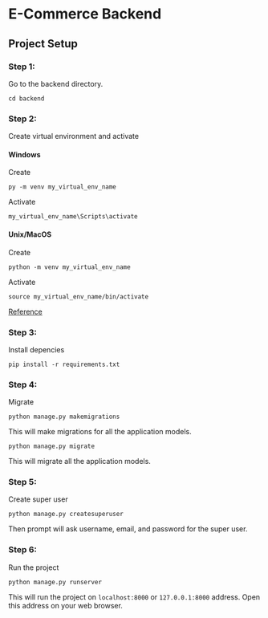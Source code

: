 # E-Commerce Backend

## Project Setup
### Step 1:
Go to the backend directory.
```
cd backend
```

### Step 2:
Create virtual environment and activate
#### Windows
Create
```
py -m venv my_virtual_env_name
```
Activate
```
my_virtual_env_name\Scripts\activate
```

#### Unix/MacOS
Create
```
python -m venv my_virtual_env_name
```
Activate
```
source my_virtual_env_name/bin/activate
```

[Reference](https://github.com/rkshaon/software-engineering-preparation/tree/master/languages/Python/000_environment)

### Step 3:
Install depencies
```
pip install -r requirements.txt
```

### Step 4:
Migrate
```
python manage.py makemigrations
```
This will make migrations for all the application models.

```
python manage.py migrate
```
This will migrate all the application models.


### Step 5:
Create super user
```
python manage.py createsuperuser
```
Then prompt will ask username, email, and password for the super user.

### Step 6:
Run the project
```
python manage.py runserver
```
This will run the project on `localhost:8000` or `127.0.0.1:8000` address. Open this address on your web browser.
